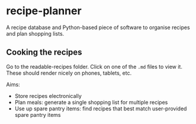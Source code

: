 # recipe-planner
A recipe database and Python-based piece of software to organise recipes and plan shopping lists. 

## Cooking the recipes
Go to the readable-recipes folder. Click on one of the `.md` files to view it. These should render nicely on phones, tablets, etc. 

Aims: 
- Store recipes electronically
- Plan meals: generate a single shopping list for multiple recipes
- Use up spare pantry items: find recipes that best match user-provided spare pantry items